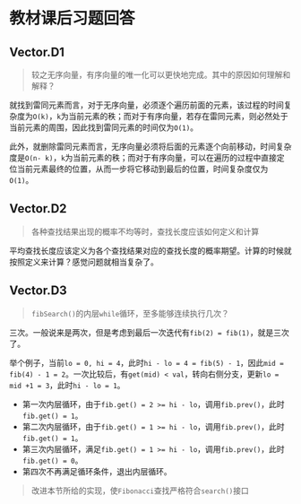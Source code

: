 教材课后习题回答
==============

## Vector.D1

> 较之无序向量，有序向量的唯一化可以更快地完成。其中的原因如何理解和解释？

就找到雷同元素而言，对于无序向量，必须逐个遍历前面的元素，该过程的时间复杂度为`O(k)`，`k`为当前元素的秩；而对于有序向量，若存在雷同元素，则必然处于当前元素的周围，因此找到雷同元素的时间仅为`O(1)`。

此外，就删除雷同元素而言，无序向量必须将后面的元素逐个向前移动，时间复杂度是`O(n- k)`，`k`为当前元素的秩；而对于有序向量，可以在遍历的过程中直接定位当前元素最终的位置，从而一步将它移动到最后的位置，时间复杂度仅为`O(1)`。

## Vector.D2

> 各种查找结果出现的概率不均等时，查找长度应该如何定义和计算

平均查找长度应该定义为各个查找结果对应的查找长度的概率期望。计算的时候就按照定义来计算？感觉问题就相当复杂了。

## Vector.D3

> `fibSearch()`的内层`while`循环，至多能够连续执行几次？

三次。一般说来是两次，但是考虑到最后一次迭代有`fib(2) = fib(1)`，就是三次了。

举个例子，当前`lo = 0, hi = 4`，此时`hi - lo = 4 = fib(5) - 1`，因此`mid =
fib(4) - 1 = 2`。一次比较后，有`get(mid) < val`，转向右侧分支，更新`lo = mid +1 = 3`，此时`hi - lo = 1`。
+ 第一次内层循环，由于`fib.get() = 2 >= hi - lo`，调用`fib.prev()`，此时`fib.get() = 1`。
+ 第二次内层循环，由于`fib.get() = 1 >= hi - lo`，调用`fib.prev()`，此时`fib.get() = 1`。
+ 第三次内层循环，满足`fib.get() = 1 >= hi - lo`，调用`fib.prev()`，此时`fib.get() = 0`。
+ 第四次不再满足循环条件，退出内层循环。

> 改进本节所给的实现，使`Fibonacci`查找严格符合`search()`接口



